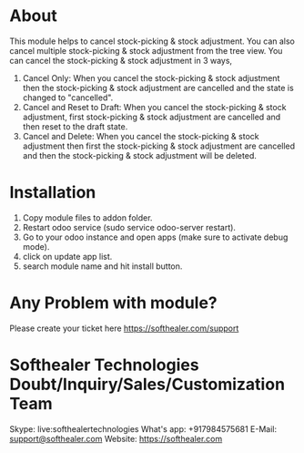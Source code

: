 About
============
This module helps to cancel stock-picking & stock adjustment. You can also cancel multiple stock-picking & stock adjustment from the tree view. You can cancel the stock-picking & stock adjustment in 3 ways,

1) Cancel Only: When you cancel the stock-picking & stock adjustment then the stock-picking & stock adjustment are cancelled and the state is changed to "cancelled".
2) Cancel and Reset to Draft: When you cancel the stock-picking & stock adjustment, first stock-picking & stock adjustment are cancelled and then reset to the draft state.
3) Cancel and Delete: When you cancel the stock-picking & stock adjustment then first the stock-picking & stock adjustment are cancelled and then the stock-picking & stock adjustment will be deleted.

Installation
============
1) Copy module files to addon folder.
2) Restart odoo service (sudo service odoo-server restart).
3) Go to your odoo instance and open apps (make sure to activate debug mode).
4) click on update app list.
5) search module name and hit install button.

Any Problem with module?
=====================================
Please create your ticket here https://softhealer.com/support

Softhealer Technologies Doubt/Inquiry/Sales/Customization Team
=====================================
Skype: live:softhealertechnologies
What's app: +917984575681
E-Mail: support@softhealer.com
Website: https://softhealer.com
